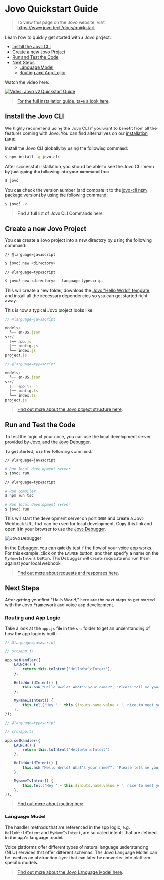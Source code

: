 # Jovo Quickstart Guide

> To view this page on the Jovo website, visit https://www.jovo.tech/docs/quickstart

Learn how to quickly get started with a Jovo project.

- [Install the Jovo CLI](#install-the-jovo-cli)
- [Create a new Jovo Project](#create-a-new-jovo-project)
- [Run and Test the Code](#run-and-test-the-code)
- [Next Steps](#next-steps)
  - [Language Model](#language-model)
  - [Routing and App Logic](#routing-and-app-logic)

Watch the video here:

[![Video: Jovo v2 Quickstart Guide](../img/video-quickstart-guide.jpg 'youtube-video')](https://www.youtube.com/watch?v=DsVVek8exAs)

> [For the full installation guide, take a look here](./installation './installation').

## Install the Jovo CLI

We highly recommend using the Jovo CLI if you want to benefit from all the features coming with Jovo. You can find alternatives on our [installation page](./installation './installation').

Install the Jovo CLI globally by using the following command:

```sh
$ npm install -g jovo-cli
```

After successful installation, you should be able to see the Jovo CLI menu by just typing the following into your command line:

```sh
$ jovo
```

You can check the version number (and compare it to the [jovo-cli npm package](https://www.npmjs.com/package/jovo-cli) version) by using the following command:

```sh
$ jovo3 -v
```

> [Find a full list of Jovo CLI Commands here](../tools/cli './cli').

## Create a new Jovo Project

You can create a Jovo project into a new directory by using the following command:

```sh
// @language=javascript

$ jovo3 new <directory>

// @language=typescript

$ jovo3 new <directory> --language typescript
```

This will create a new folder, download the [Jovo "Hello World" template](https://www.jovo.tech/templates/helloworld), and install all the necessary dependencies so you can get started right away.

This is how a typical Jovo project looks like:

```javascript
// @language=javascript

models/
  └── en-US.json
src/
  |── app.js
  |── config.js
  └── index.js
project.js

// @language=typescript

models/
  └── en-US.json
src/
  |── app.ts
  |── config.ts
  └── index.ts
project.js
```

> [Find out more about the Jovo project structure here](../configuration/project-structure.md './project-structure').

## Run and Test the Code

To test the logic of your code, you can use the local development server provided by Jovo, and the [Jovo Debugger](../tools/debugger.md './debugger').

To get started, use the following command:

```sh
// @language=javascript

# Run local development server
$ jovo3 run

// @language=typescript

# Run compiler
$ npm run tsc

# Run local development server
$ jovo3 run
```

This will start the development server on port `3000` and create a Jovo Webhook URL that can be used for local development. Copy this link and open it in your browser to use the [Jovo Debugger](../tools/debugger.md './debugger').

![Jovo Debugger](../img/jovo-debugger-helloworld.gif)

In the Debugger, you can quickly test if the flow of your voice app works. For this example, click on the `LAUNCH` button, and then specify a name on the `MyNameIsIntent` button. The Debugger will create requests and run them against your local webhook.

> [Find out more about requests and responses here](../basic-concepts/requests-responses './requests-responses').

## Next Steps

After getting your first "Hello World," here are the next steps to get started with the Jovo Framework and voice app development.

### Routing and App Logic

Take a look at the `app.js` file in the `src` folder to get an understanding of how the app logic is built:

```js
// @language=javascript

// src/app.js

app.setHandler({
	LAUNCH() {
		return this.toIntent('HelloWorldIntent');
	},

	HelloWorldIntent() {
		this.ask("Hello World! What's your name?", 'Please tell me your name.');
	},

	MyNameIsIntent() {
		this.tell('Hey ' + this.$inputs.name.value + ', nice to meet you!');
	},
});

// @language=typescript

// src/app.ts

app.setHandler({
	LAUNCH() {
		return this.toIntent('HelloWorldIntent');
	},

	HelloWorldIntent() {
		this.ask("Hello World! What's your name?", 'Please tell me your name.');
	},

	MyNameIsIntent() {
		this.tell('Hey ' + this.$inputs.name.value + ', nice to meet you!');
	},
});
```

> [Find out more about routing here](../basic-concepts/routing './routing').

### Language Model

The handler methods that are referenced in the app logic, e.g. `HelloWorldIntent` and `MyNameIsIntent`, are so called intents that are defined in the app's language model.

Voice platforms offer different types of natural language understanding (NLU) services that offer different schemas. The Jovo Language Model can be used as an abstraction layer that can later be converted into platform-specific models.

> [Find out more about the Jovo Language Model here](../basic-concepts/model './model').

<!--[metadata]: {"description": "Learn how to quickly get started with a Jovo project.", "route": "quickstart"}-->
